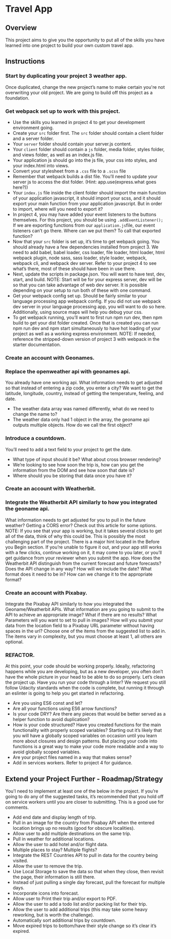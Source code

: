 # Travel App

## Overview
This project aims to give you the opportunity to put all of the skills you have learned into one project to build your own custom travel app. 

## Instructions
### Start by duplicating your project 3 weather app. 
Once duplicated, change the new project’s name to make certain you're not overwriting your old project. We are going to build off this project as a foundation.

### Get webpack set up to work with this project. 
- Use the skills you learned in project 4 to get your development environment going.
- Create your `src` folder first. The `src` folder should contain a client folder and a server folder.
- Your `server` folder should contain your server.js content.
- Your `client` folder should contain a `js` folder, media folder, styles folder, and views folder, as well as an index.js file.
- Your application js should go into the js file, your css into styles, and your index.html into views.
- Convert your stylesheet from a `.css` file to a `.scss` file
- Remember that webpack builds a dist file. You’ll need to update your server js to access the dist folder. (Hint: app.use(express.what goes here?))
- Your `index.js` file inside the client folder should import the main function of your application javascript, it should import your scss, and it should export your main function from your application javascript. But in order to import, where will you need to export it?
- In project 4, you may have added your event listeners to the buttons themselves. For this project, you should be using `.addEventListener();` If we are exporting functions from our `application.js`file, our event listeners can’t go there. Where can we put them? To call that exported function?
- Now that your `src` folder is set up, it’s time to get webpack going. You should already have a few dependencies installed from project 3. We need to add babel, babel loader, css loader, file loader, html loader, html webpack plugin, node sass, sass loader, style loader, webpack, webpack cli, and webpack dev server. Refer to your project 4 to see what’s there, most of these should have been in use there.
- Next, update the scripts in package.json. You will want to have test, dev, start, and build. NOTE: Start will be for your express server, dev will be so that you can take advantage of web dev server. It is possible depending on your setup to run both of these with one command.
- Get your webpack config set up. Should be fairly similar to your language processing app webpack config. If you did not use webpack dev server in your language processing app, you will want to do so here. Additionally, using source maps will help you debug your css.
- To get webpack running, you’ll want to first run npm run dev, then npm build to get your dist folder created. Once that is created you can run npm run dev and npm start simultaneously to have hot loading of your project as well as a working express environment. NOTE: If needed, reference the stripped-down version of project 3 with webpack in the starter documentation.
### Create an account with Geonames.
### Replace the openweather api with geonames api. 
You already have one working api. What information needs to get adjusted so that instead of entering a zip code, you enter a city? We want to get the latitude, longitude, country, instead of getting the temperature, feeling, and date.
- The weather data array was named differently, what do we need to change the name to?
- The weather data only had 1 object in the array, the geoname api outputs multiple objects. How do we call the first object?
### Introduce a countdown. 
You’ll need to add a text field to your project to get the date.
- What type of input should it be? What about cross browser rendering?
- We’re looking to see how soon the trip is, how can you get the information from the DOM and see how soon that date is?
- Where should you be storing that data once you have it?
### Create an account with Weatherbit.
### Integrate the Weatherbit API similarly to how you integrated the geoname api. 
What information needs to get adjusted for you to pull in the future weather? Getting a CORS error? Check out this article for some options. NOTE: If you see that your app is working, but it takes several clicks to get all of the data, think of why this could be. This is possibly the most challenging part of the project. There is a major hint located in the Before you Begin section. If you’re unable to figure it out, and your app still works with a few clicks, continue working on it, it may come to you later, or you’ll get guidance from your reviewer when you submit the app.
How does the Weatherbit API distinguish from the current forecast and future forecasts? Does the API change in any way?
How will we include the date? What format does it need to be in? How can we change it to the appropriate format?
### Create an account with Pixabay.
Integrate the Pixabay API similarly to how you integrated the Geoname/Weatherbit APIs. What information are you going to submit to the API to achieve an appropriate image? What if there are no results?
What Parameters will you want to set to pull in images?
How will you submit your data from the location field to a Pixabay URL parameter without having spaces in the url?
Choose one of the items from the suggested list to add in. The items vary in complexity, but you must choose at least 1, all others are optional.
### REFACTOR. 
At this point, your code should be working properly. Ideally, refactoring happens while you are developing, but as a new developer, you often don’t have the whole picture in your head to be able to do so properly. Let’s clean the project up.
Have you run your code through a linter? We request you still follow Udacity standards when the code is complete, but running it through an eslinter is going to help you get started in refactoring.
- Are you using ES6 const and let?
- Are all your functions using ES6 arrow functions?
- Is your code DRY? Are there any pieces that would be better served as a helper function to avoid duplication?
- How is your code structured? Have you created functions for the main functionality with properly scoped variables? Starting out it’s likely that you will have a globally scoped variables on occasion until you learn more about closures and design patterns. But placing your code into functions is a great way to make your code more readable and a way to avoid globally scoped variables.
- Are your project files named in a way that makes sense?
- Add in services workers. Refer to project 4 for guidance.

## Extend your Project Further - Roadmap/Strategy
You'l need to implement at least one of the below in the project. If you’re going to do any of the suggested tasks, it’s recommended that you hold off on service workers until you are closer to submitting. This is a good use for comments.

- Add end date and display length of trip.
- Pull in an image for the country from Pixabay API when the entered location brings up no results (good for obscure localities).
- Allow user to add multiple destinations on the same trip.
- Pull in weather for additional locations.
- Allow the user to add hotel and/or flight data.
- Multiple places to stay? Multiple flights?
- Integrate the REST Countries API to pull in data for the country being visited.
- Allow the user to remove the trip.
- Use Local Storage to save the data so that when they close, then revisit the page, their information is still there.
- Instead of just pulling a single day forecast, pull the forecast for multiple days.
- Incorporate icons into forecast.
- Allow user to Print their trip and/or export to PDF.
- Allow the user to add a todo list and/or packing list for their trip.
- Allow the user to add additional trips (this may take some heavy reworking, but is worth the challenge).
- Automatically sort additional trips by countdown.
- Move expired trips to bottom/have their style change so it’s clear it’s expired.